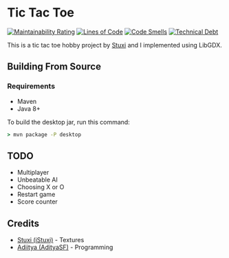 # Tic Tac Toe

[![Maintainability Rating](https://sonarcloud.io/api/project_badges/measure?project=AdityaSF_TicTacToe&metric=sqale_rating)](https://sonarcloud.io/dashboard?id=AdityaSF_TicTacToe)
[![Lines of Code](https://sonarcloud.io/api/project_badges/measure?project=AdityaSF_TicTacToe&metric=ncloc)](https://sonarcloud.io/dashboard?id=AdityaSF_TicTacToe)
[![Code Smells](https://sonarcloud.io/api/project_badges/measure?project=AdityaSF_TicTacToe&metric=code_smells)](https://sonarcloud.io/dashboard?id=AdityaSF_TicTacToe)
[![Technical Debt](https://sonarcloud.io/api/project_badges/measure?project=AdityaSF_TicTacToe&metric=sqale_index)](https://sonarcloud.io/dashboard?id=AdityaSF_TicTacToe)

This is a tic tac toe hobby project by [Stuxi](https://github.com/iStuxi) and I implemented using LibGDX.

## Building From Source

### Requirements

* Maven
* Java 8+

To build the desktop jar, run this command:
```cmd
> mvn package -P desktop
```

## TODO

* Multiplayer
* Unbeatable AI
* Choosing X or O
* Restart game
* Score counter

## Credits
* [Stuxi (iStuxi)](https://github.com/iStuxi) - Textures
* [Adiitya (AdityaSF)](https://github.com/AdityaSF) - Programming
